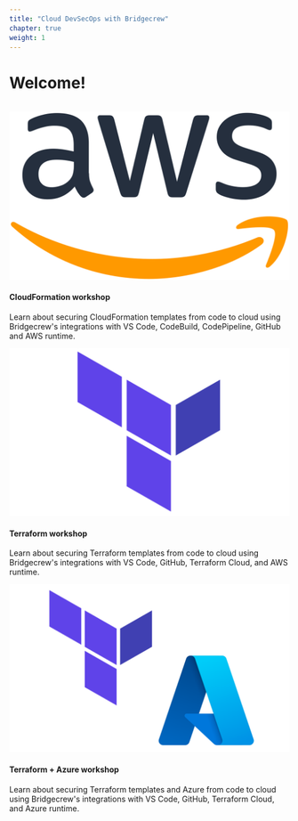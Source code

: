 ```yaml
---
title: "Cloud DevSecOps with Bridgecrew"
chapter: true
weight: 1
---
```


<link href="https://cdn.jsdelivr.net/npm/bootstrap@5.0.2/dist/css/bootstrap.min.css" rel="stylesheet" integrity="sha384-EVSTQN3/azprG1Anm3QDgpJLIm9Nao0Yz1ztcQTwFspd3yD65VohhpuuCOmLASjC" crossorigin="anonymous">
<style>
    a {
        color: inherit;
        text-decoration: none;
    } 
</style>


# Welcome!
<br>
<div class="container">
    <div class="row center">
        <div class="col-lg-6 col-sm-6 mb-4">
                <div class="card text-center">
                    <a href="./aws.html">
                        <div class="card-body p-lg-5 px-3 py-4">
                            <a href="./aws.html">
                                <img src="images/aws_logo.png">
                                <h4 class="card-title mb-3">CloudFormation workshop</h4>
                                <p class="card-text">Learn about securing CloudFormation templates from code to cloud using Bridgecrew's integrations with VS Code, CodeBuild, CodePipeline, GitHub and AWS runtime.</p>
                            </a>
                        </div>
                    </a>
                </div>
        </div>
        <div class="col-lg-6 col-sm-6 mb-4">
                <div class="card text-center">
                    <a href="./terraform.html">
                        <div class="card-body p-lg-5 px-3 py-4">
                            <a href="./terraform.html">
                                <img src="images/terraform_logo.png">
                                <h4 class="card-title mb-3">Terraform workshop</h4>
                                <p class="card-text">Learn about securing Terraform templates from code to cloud using Bridgecrew's integrations with VS Code, GitHub, Terraform Cloud, and AWS runtime.</p>
                            </a>
                        </div>
                    </a>
                </div>
        </div>
        <div class="col-lg-6 col-sm-6 mb-4">
                <div class="card text-center">
                    <a href="./azure.html">
                        <div class="card-body p-lg-5 px-3 py-4">
                            <a href="./azure.html">
                                <img src="images/terraform_azure_logo.png">
                                <h4 class="card-title mb-3">Terraform + Azure workshop</h4>
                                <p class="card-text">Learn about securing Terraform templates and Azure from code to cloud using Bridgecrew's integrations with VS Code, GitHub, Terraform Cloud, and Azure runtime.</p>
                            </a>
                        </div>
                    </a>
                </div>
        </div>
    </div>
</div>